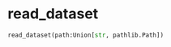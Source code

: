 <h1 id="datasetdatabase.core.read_dataset">read_dataset</h1>

```python
read_dataset(path:Union[str, pathlib.Path])
```


